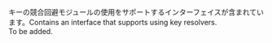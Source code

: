 <Namespace Name="Microsoft.Azure.KeyVault.Core">
  <Docs>
    <summary><span data-ttu-id="4231c-101">キーの競合回避モジュールの使用をサポートするインターフェイスが含まれています。</span><span class="sxs-lookup"><span data-stu-id="4231c-101">Contains an interface that supports using key resolvers.</span></span></summary> 
    <remarks>To be added.</remarks>
  </Docs>
</Namespace>
